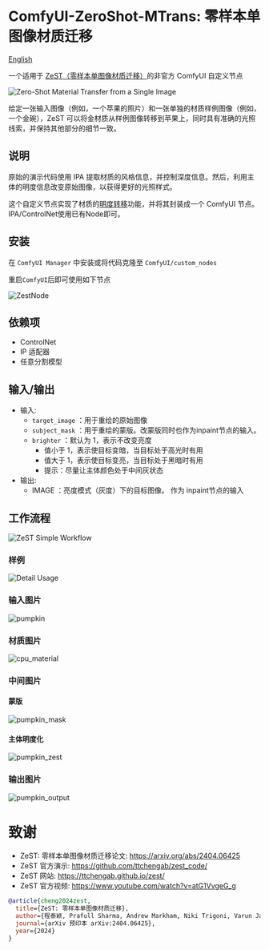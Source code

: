 # ComfyUI-ZeroShot-MTrans: 零样本单图像材质迁移

[English](README.md)

一个适用于 [ZeST（零样本单图像材质迁移）](https://github.com/ttchengab/zest_code/)的非官方 ComfyUI 自定义节点

![Zero-Shot Material Transfer from a Single Image](https://github.com/ttchengab/zest_code/raw/main/fig/method.jpg)

给定一张输入图像（例如，一个苹果的照片）和一张单独的材质样例图像（例如，一个金碗），ZeST 可以将金材质从样例图像转移到苹果上，同时具有准确的光照线索，并保持其他部分的细节一致。

## 说明

原始的演示代码使用 IPA 提取材质的风格信息，并控制深度信息。然后，利用主体的明度信息改变原始图像，以获得更好的光照样式。

这个自定义节点实现了材质的[明度转移](https://github.com/ttchengab/zest_code/blob/main/demo_gradio.py#L127)功能，并将其封装成一个 ComfyUI 节点。IPA/ControlNet使用已有Node即可。

## 安装

在 `ComfyUI Manager` 中安装或将代码克隆至 `ComfyUI/custom_nodes`

重启`ComfyUI`后即可使用如下节点

![ZestNode](images/ZeSTNode.png)

## 依赖项

- ControlNet
- IP 适配器
- 任意分割模型

## 输入/输出

- 输入:
    - `target_image` ：用于重绘的原始图像
    - `subject_mask` ：用于重绘的蒙版。改蒙版同时也作为inpaint节点的输入。
    - `brighter` ：默认为 1，表示不改变亮度
        - 值小于 1，表示使目标变暗，当目标处于高光时有用
        - 值大于 1，表示使目标变亮，当目标处于黑暗时有用
        - 提示：尽量让主体颜色处于中间灰状态
- 输出:
    - IMAGE ：亮度模式（灰度）下的目标图像。 作为 inpaint节点的输入

## 工作流程

![ZeST Simple Workflow](ZeSTSimpleWorkflow.png)

### 样例

![Detail Usage](images/workflow-sample.png)

### 输入图片
![pumpkin](images/pumpkin.png)

### 材质图片
![cpu_material](images/cpu_material.png)

### 中间图片

#### 蒙版

![pumpkin_mask](images/pumpkin_mask.png)

#### 主体明度化

![pumpkin_zest](images/pumpkin_zest.png)

### 输出图片

![pumpkin_output](images/pumpkin_output.png)

# 致谢
- ZeST: 零样本单图像材质迁移论文: https://arxiv.org/abs/2404.06425
- ZeST 官方演示: https://github.com/ttchengab/zest_code/
- ZeST 网站: https://ttchengab.github.io/zest/
- ZeST 官方视频: https://www.youtube.com/watch?v=atG1VvgeG_g

```bibtex
@article{cheng2024zest,
  title={ZeST: 零样本单图像材质迁移},
  author={程泰颖, Prafull Sharma, Andrew Markham, Niki Trigoni, Varun Jampani},
  journal={arXiv 预印本 arXiv:2404.06425},
  year={2024}
}
```